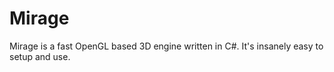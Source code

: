 # Mirage

Mirage is a fast OpenGL based 3D engine written in C#. It's insanely easy to setup and use.

